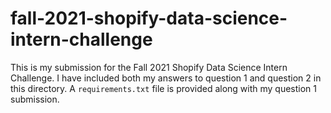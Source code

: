 # fall-2021-shopify-data-science-intern-challenge
This is my submission for the Fall 2021 Shopify Data Science Intern Challenge. I have included both my answers to question 1 and question 2 in this directory. A `requirements.txt` file is provided along with my question 1 submission.